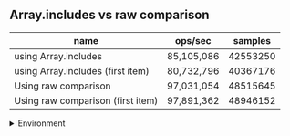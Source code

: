## Array.includes vs raw comparison

|name|ops/sec|samples|
|-|-|-|
|using Array.includes|85,105,086|42553250|
|using Array.includes (first item)|80,732,796|40367176|
|Using raw comparison|97,031,054|48515645|
|Using raw comparison (first item)|97,891,362|48946152|


<details>
<summary>Environment</summary>

* __Machine:__ linux x64 | 4 vCPUs | 7.6GB Mem
* __Run:__ Mon Sep 30 2024 21:18:15 GMT+0000 (Coordinated Universal Time)
</details>

<!--
{"environment":{"platform":"linux","arch":"x64","cpus":4,"totalMemory":7.597888946533203},"benchmarks":[{"name":"using Array.includes","opsSec":85105086.74492952,"samples":42553250},{"name":"using Array.includes (first item)","opsSec":80732796.2790157,"samples":40367176},{"name":"Using raw comparison","opsSec":97031054.79672317,"samples":48515645},{"name":"Using raw comparison (first item)","opsSec":97891362.87243733,"samples":48946152}]}-->
